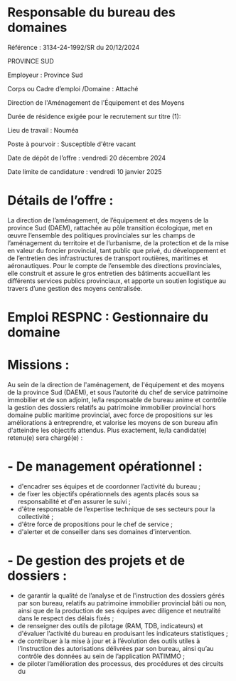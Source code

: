 # Responsable du bureau des domaines

Référence : 3134-24-1992/SR du 20/12/2024

PROVINCE SUD

Employeur : Province Sud

Corps ou Cadre d’emploi /Domaine : Attaché

Direction de l'Aménagement de l'Équipement et des Moyens

Durée de résidence exigée pour le recrutement sur titre (1):

Lieu de travail : Nouméa

Poste à pourvoir : Susceptible d'être vacant

Date de dépôt de l’offre : vendredi 20 décembre 2024

Date limite de candidature : vendredi 10 janvier 2025

# Détails de l’offre :

La direction de l’aménagement, de l’équipement et des moyens de la province Sud (DAEM), rattachée au pôle transition écologique, met en œuvre l’ensemble des politiques provinciales sur les champs de l’aménagement du territoire et de l’urbanisme, de la protection et de la mise en valeur du foncier provincial, tant public que privé, du développement et de l’entretien des infrastructures de transport routières, maritimes et aéronautiques. Pour le compte de l’ensemble des directions provinciales, elle construit et assure le gros entretien des bâtiments accueillant les différents services publics provinciaux, et apporte un soutien logistique au travers d’une gestion des moyens centralisée.

# Emploi RESPNC : Gestionnaire du domaine

# Missions :

Au sein de la direction de l'aménagement, de l'équipement et des moyens de la province Sud (DAEM), et sous l’autorité du chef de service patrimoine immobilier et de son adjoint, le/la responsable de bureau anime et contrôle la gestion des dossiers relatifs au patrimoine immobilier provincial hors domaine public maritime provincial, avec force de propositions sur les améliorations à entreprendre, et valorise les moyens de son bureau afin d'atteindre les objectifs attendus. Plus exactement, le/la candidat(e) retenu(e) sera chargé(e) :

# - De management opérationnel :

- d'encadrer ses équipes et de coordonner l’activité du bureau ;
- de fixer les objectifs opérationnels des agents placés sous sa responsabilité et d'en assurer le suivi ;
- d'être responsable de l’expertise technique de ses secteurs pour la collectivité ;
- d'être force de propositions pour le chef de service ;
- d'alerter et de conseiller dans ses domaines d’intervention.

# - De gestion des projets et de dossiers :

- de garantir la qualité de l’analyse et de l'instruction des dossiers gérés par son bureau, relatifs au patrimoine immobilier provincial bâti ou non, ainsi que de la production de ses équipes avec diligence et neutralité dans le respect des délais fixés ;
- de renseigner des outils de pilotage (RAM, TDB, indicateurs) et d'évaluer l’activité du bureau en produisant les indicateurs statistiques ;
- de contribuer à la mise à jour et à l’évolution des outils utiles à l’instruction des autorisations délivrées par son bureau, ainsi qu’au contrôle des données au sein de l’application PATIMMO ;
- de piloter l’amélioration des processus, des procédures et des circuits du